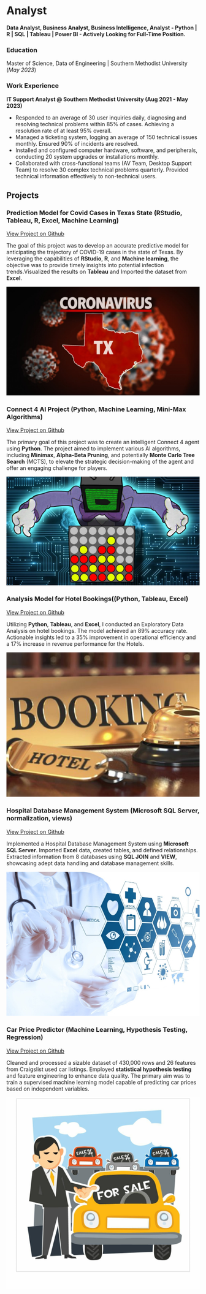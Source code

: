 # Analyst

**Data Analyst, Business Analyst, Business Intelligence, Analyst - Python | R | SQL | Tableau | Power BI - Actively Looking for Full-Time Position.**

### Education
Master of Science, Data of Engineering | Southern Methodist University (_May 2023_)

### Work Experience
**IT Support Analyst @ Southern Methodist University (Aug 2021 - May 2023)**
- Responded to an average of 30 user inquiries daily, diagnosing and resolving technical problems within 85% of cases. Achieving a resolution rate of at least 95% overall.
- Managed a ticketing system, logging an average of 150 technical issues monthly. Ensured 90% of incidents are resolved.
- Installed and configured computer hardware, software, and peripherals, conducting 20 system upgrades or installations monthly.
- Collaborated with cross-functional teams (AV Team, Desktop Support Team) to resolve 30 complex technical problems quarterly. Provided technical information effectively to non-technical users.

## Projects
### Prediction Model for Covid Cases in Texas State (RStudio, Tableau, R, Excel, Machine Learning)
[View Project on Github](https://github.com/AdityaAmbre19/Prediction-Model-for-Covid-Cases-in-Texas-State)

 The goal of this project was to develop an accurate predictive model for anticipating the trajectory of COVID-19 cases in the state of Texas. By leveraging the capabilities of **RStudio**, **R**, and **Machine learning**, the objective was to provide timely insights into potential infection trends.Visualized the results on **Tableau** and Imported the dataset from **Excel**.
 
![Texas](/assets/img/Texas.jpg)


### Connect 4 AI Project (Python, Machine Learning, Mini-Max Algorithms)
[View Project on Github](https://github.com/AdityaAmbre19/Connect-4-Project)

The primary goal of this project was to create an intelligent Connect 4 agent using **Python**. The project aimed to implement various AI algorithms, including **Minimax**, **Alpha-Beta Pruning**, and potentially **Monte Carlo Tree Search** (MCTS), to elevate the strategic decision-making of the agent and offer an engaging challenge for players.

![Connect4](/assets/img/Connect4.jpg)


### Analysis Model for Hotel Bookings((Python, Tableau, Excel)
[View Project on Github](https://github.com/AdityaAmbre19/Hotel-Bookings-Project)

Utilizing **Python**, **Tableau**, and **Excel**, I conducted an Exploratory Data Analysis on hotel bookings. The model achieved an 89% accuracy rate. Actionable insights led to a 35% improvement in operational efficiency and a 17% increase in revenue performance for the Hotels.

![Hotel](/assets/img/Hotel.jpg)


### Hospital Database Management System (Microsoft SQL Server, normalization, views)
[View Project on Github](https://github.com/AdityaAmbre19/Hospital-Database-Management-System)

Implemented a Hospital Database Management System using **Microsoft SQL Server**. Imported **Excel** data, created tables, and defined relationships. Extracted information from 8 databases using **SQL JOIN** and **VIEW**, showcasing adept data handling and database management skills.

![Hospital](/assets/img/Hospital.jpg)


### Car Price Predictor (Machine Learning, Hypothesis Testing, Regression)
[View Project on Github](https://github.com/AdityaAmbre19/Car-Price-Predictor)

Cleaned and processed a sizable dataset of 430,000 rows and 26 features from Craigslist used car listings. Employed **statistical hypothesis testing** and feature engineering to enhance data quality. The primary aim was to train a supervised machine learning model capable of predicting car prices based on independent variables.

![Carprice](/assets/img/Carprice.jpg)
